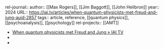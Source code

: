 rel-journal::
author:: [[Max Rogers]], [[Jim Baggott]], [[John Helibron]]
year:: 2024
URL:: https://iai.tv/articles/when-quantum-physicists-met-freud-and-jung-auid-2857
tags:: article, reference, [[quantum physics]], [[psychoanalysis]], [[psychology]]
rel-projects:: [[AMT]]


- [When quantum physicists met Freud and Jung » IAI TV](https://iai.tv/articles/when-quantum-physicists-met-freud-and-jung-auid-2857)
-
-
